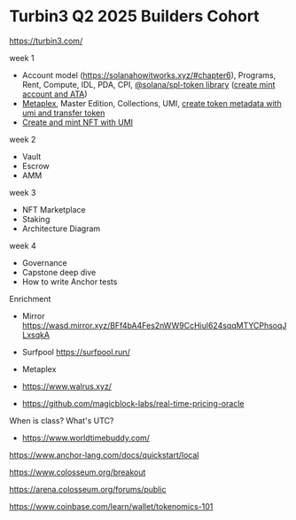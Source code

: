 # Turbin3 Q2 2025 Builders Cohort

https://turbin3.com/

week 1 
- Account model (https://solanahowitworks.xyz/#chapter6), 
Programs, Rent, Compute, IDL, PDA, CPI, 
[@solana/spl-token library](https://spl.solana.com/) 
([create mint account and ATA](/solana-starter/ts/cluster1/spl_notes.md))
- [Metaplex](https://developers.metaplex.com/token-metadata), Master Edition, Collections, UMI, 
[create token metadata with umi and transfer token](/solana-starter/ts/cluster1/spl_notes.md)
- [Create and mint NFT with UMI](/solana-starter/ts/cluster1/nft_notes.md)

week 2
- Vault
- Escrow
- AMM

week 3 
- NFT Marketplace
- Staking
- Architecture Diagram

week 4 
- Governance
- Capstone deep dive
- How to write Anchor tests

Enrichment
- Mirror https://wasd.mirror.xyz/BFf4bA4Fes2nWW9CcHiul624sqqMTYCPhsoqJLxsqkA
- Surfpool https://surfpool.run/
- Metaplex
- https://www.walrus.xyz/


- https://github.com/magicblock-labs/real-time-pricing-oracle

When is class? What's UTC?
- https://www.worldtimebuddy.com/




https://www.anchor-lang.com/docs/quickstart/local

https://www.colosseum.org/breakout

https://arena.colosseum.org/forums/public

https://www.coinbase.com/learn/wallet/tokenomics-101


